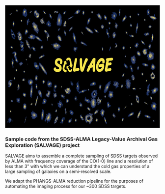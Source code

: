 <a name="readme-top"></a>
<!-- PROJECT LOGO -->
<br />
<div align="left">
  <a href="https://github.com/sj-wilkinson/SALVAGE">
    <img src="SALVAGE_logo.png" alt="Logo" width="800" height="400">
  </a>
  </p>
</div>



### Sample code from the SDSS-ALMA Legacy-Value Archival Gas Exploration (SALVAGE) project ###

SALVAGE aims to assemble a complete sampling of SDSS targets observed by ALMA with frequency coverage of the CO(1-0) line and a resolution of less than 3" with which we can understand the cold gas properties of a large sampling of galaxies on a semi-resolved scale. 

We adapt the PHANGS-ALMA reduction pipeline for the purposes of automating the imaging process for our ~300 SDSS targets. 
